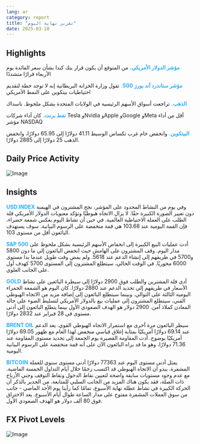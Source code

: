 ```yaml
---
lang: ar
category: report
title: "تقرير نهاية اليوم"
date: 2025-03-10
---
```



<h2>Highlights</h2>
<strong style="color: #2caef7;">مؤشر الدولار الأمريكي.</strong> من المتوقع أن يكون قرار بنك كندا بشأن سعر الفائدة يوم الأربعاء قرارًا متشددًا

<strong style="color: #2caef7;">مؤشر ستاندرد آند بورز 500.</strong> تقول وزارة الخزانة البريطانية إنه لا توجد خطة لتقديم احتياطيات بيتكوين على النمط الأمريكي

<strong style="color: #2caef7;">الذهب.</strong> تراجعت أسواق الأسهم الرئيسية في الولايات المتحدة بشكل ملحوظ. ناسداك

<strong style="color: #2caef7;">نفط برنت.</strong> كان أداء شركات Tesla وNvidia وApple وGoogle وMeta أقل من أداء مؤشر NASDAQ

<strong style="color: #2caef7;">البيتكوين.</strong> وانخفض خام غرب تكساس الوسيط 41.11 دولارًا إلى 65.95 دولارًا، وانخفض الذهب 25 دولارًا إلى 2885 دولارًا.



<h2>Daily Price Activity</h2>
<img src="https://markleighedu.github.io/img/Mar-2025/10-Mar-2025/price.jpg" alt="Image"/>

<h2>Insights</h2>
<strong style="color: #2caef7;">USD INDEX</strong> وفي يوم من النشاط المحدود على المؤشر، نجح المشترون في الهيمنة دون تغيير الصورة الكبيرة حقًا. لا يزال الاتجاه هبوطيًا وتؤكد معنويات الدولار الأمريكي قلة الطلب على العملة الاحتياطية العالمية. في حين أن نشاط اليوم يعكس شمعة خضراء، فإن القمة اليومية عند 103.68 هي قمة منخفضة على الرسوم البيانية. سوف يستهدف البائعون أقل من مستوى 103.

<strong style="color: #2caef7;">S&P 500</strong> أدت عمليات البيع الكبيرة إلى انخفاض الأسهم الرئيسية بشكل ملحوظ على مدار اليوم. وقف المشترون على الهامش حيث انخفض البائعون إلى ما دون 5800 و5700 في طريقهم إلى إنشاء الدعم عند 5618. ولم يمض وقت طويل عندما بدا مستوى 6000 محوريًا. في الوقت الحالي، سيتطلع المشترون إلى المستوى 5700 كهدف أول على الجانب العلوي.

<strong style="color: #2caef7;">GOLD</strong> أدى قلة المشترين والطلب فوق 2900 دولارًا إلى سيطرة البائعين على نشاط الأسعار في طريقهم إلى تحديد الدعم عند 2880 دولارًا. كان اليوم هو الشمعة الحمراء اليومية الثالثة على التوالي. وبينما سيتطلع البائعون إلى إضافة مزيد من الاتجاه الهبوطي الفني، سيتطلع المشترون إلى عمليات بيع بالدولار الأمريكي لتسليط الضوء على حالة المعادن كملاذ آمن. 2900 دولار هو الهدف الصعودي الأول بينما يتطلع البائعون إلى أدنى مستوى في 28 فبراير عند 2832 دولارًا.

<strong style="color: #2caef7;">BRENT OIL</strong> سيطر البائعون مرة أخرى مع استمرار الاتجاه الهبوطي القوي. يعد الدعم عند 69.14 دولارًا أمريكيًا بمثابة إغلاق قياسي منخفض لهذا العام مع ظهور 69.05 دولارًا أمريكيًا بوضوح. أدت المقاومة القصيرة يوم الجمعة إلى تحديد مستوى المقاومة عند 71.36 دولارًا، وهو ما قد يراه البائعون الآن على أنه قمة منخفضة على الرسوم البيانية اليومية.

<strong style="color: #2caef7;">BITCOIN</strong> يمثل أدنى مستوى اليوم عند 77363 دولارًا أدنى مستوى سنوي للعملة المشفرة. يبدو أن الاتجاه الهبوطي قد اكتسب زخمًا خلال أيام التداول الخمسة الماضية. مع عدم وجود مستويات سابقة واضحة لتعيين نقاط الدخول ونقاط التوقف وجني الأرباح ذات الصلة، فقد يكون هناك المزيد من الجانب السلبي للمتابعة. من الجدير بالذكر أن الحركة الكبيرة في نشاط عطلة نهاية الأسبوع، تمامًا كما رأينا يوم الأحد الماضي - جانب من سوق العملات المشفرة مفتوح على مدار الساعة طوال أيام الأسبوع. يعد الاختراق فوق 80 ألف دولار هو الهدف الصعودي الأول.



<h2>FX Pivot Levels</h2>
<img src="https://markleighedu.github.io/img/Mar-2025/10-Mar-2025/pivot.jpg" alt="Image"/>